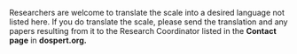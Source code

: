 Researchers are welcome to translate the scale into a desired language not listed here. 
If you do translate the scale, please send the translation and any papers resulting from it to the Research Coordinator listed in the **Contact page** in **dospert.org.**
